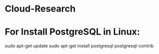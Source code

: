 # Cloud-Research

# For Install PostgreSQL in Linux:
sudo apt-get update
sudo apt-get install postgresql postgresql-contrib




